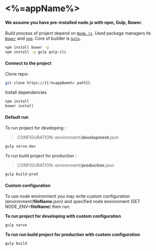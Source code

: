 # <%=appName%> #

#### We assume you have pre-installed node.js with npm, Gulp, Bower.

Build process of project depend on [```Node.js```](https://nodejs.org). Used package managers its [```Bower```](https://bower.io/) and [```npm```](https://www.npmjs.com/get-npm). Core of builder is [```Gulp```](https://gulpjs.com/).

```bash
npm install bower -g
npm install -g gulp gulp-cli
```

#### Connect to the project

Clone repo:

```bash
git clone https://{{<%=appName%> path}}
```

Install dependencies
```bash
npm install
bower install
```

#### Default run

To run project for developing :
> CONFIGURATION: environment/**development**.json

```bash
gulp serve-dev
```

To run build project for production :
> CONFIGURATION: environment/**production**.json

```bash
gulp build-prod
```

#### Custom configuration

To use node environment you may write custom configuration (environment/**fileName**.json) and specified node environment (SET NODE_ENV=**fileName**) then run:

**To run project for developing with custom configuration**
```bash
gulp serve
```

**To run run build project for production with custom configuration**
```bash
gulp build
```
